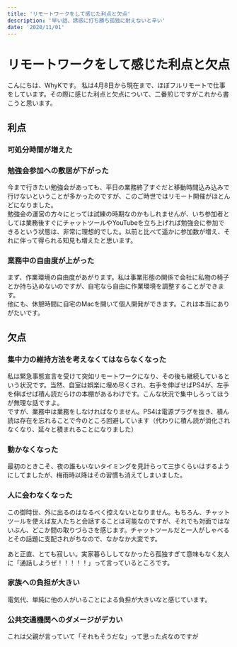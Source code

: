 ```yaml
---
title: 'リモートワークをして感じた利点と欠点'
description: '早い話、誘惑に打ち勝ち孤独に耐えないと辛い'
date: '2020/11/01'
---
```


# リモートワークをして感じた利点と欠点

こんにちは、WhyKです。
私は4月8日から現在まで、ほぼフルリモートで仕事をしています。その際に感じた利点と欠点について、二番煎じですがこれから書こうと思います。

## 利点

### 可処分時間が増えた

### 勉強会参加への敷居が下がった

今まで行きたい勉強会があっても、平日の業務終了すぐだと移動時間込み込みで行けないということが多かったのですが、このご時世ではリモート開催がほとんどになりました。  
勉強会の運営の方々にとっては試練の時期なのかもしれませんが、いち参加者としては業務後すぐにチャットツールやYouTubeを立ち上げれば勉強会に参加できるという状態は、非常に理想的でした。以前と比べて遥かに参加数が増え、それに伴って得られる知見も増えたと思います。

### 業務中の自由度が上がった

まず、作業環境の自由度があがります。私は事業形態の関係で会社に私物の椅子とか持ち込めないのですが、自宅なら自由に作業環境を調整することができます。  
他にも、休憩時間に自宅のMacを開いて個人開発ができます。これは本当にありがたいです。


## 欠点

### 集中力の維持方法を考えなくてはならなくなった

私は緊急事態宣言を受けて突如リモートワークになり、その後も継続しているという状況です。当然、自室は娯楽に埋め尽くされ、右手を伸ばせばPS4が、左手を伸ばせば積ん読だらけの本棚があるわけです。こんな状況で集中しろってほうが無理な話ですよ。  
ですが、業務中は業務をしなければなりません。PS4は電源プラグを抜き、積ん読は存在を忘れることで今のところ回避しています（代わりに積ん読が消化されなくなり、延々と積まれることになりました）

### 動かなくなった

最初のときこそ、夜の誰もいないタイミングを見計らって三歩くらいはするようにしてましたが、梅雨時以降はその習慣も消えてしまいました。

### 人に会わなくなった

この御時世、外に出るのはなるべく控えないとなりません。もちろん、チャットツールを使えば友人たちと会話することは可能なのですが、それでも対面ではないぶん、どこか間の取りづらさを感じます。チャットツールだと一人がしゃべるとその話題に支配されがちなので、なかなか大変です。

あと正直、とても寂しい。実家暮らししてなかったら孤独すぎて意味もなく友人に「通話しようぜ！！！！！」って言っているところです。

### 家族への負担が大きい

電気代、単純に他の人がいることによる負担が大きいなと感じています。

### 公共交通機関へのダメージがデカい

これは父親が言っていて「それもそうだな」って思った点なのですが